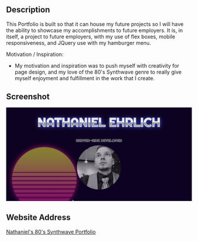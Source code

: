 # <Portfolio Webpage>
## Description
This Portfolio is built so that it can house my future projects so I will have the ability to showcase my accomplishments to future employers. It is, in itself, a project to future employers, with my use of flex boxes, mobile responsiveness, and JQuery use with my hamburger menu.

Motivation / Inspiration: 
- My motivation and inspiration was to push myself with creativity for page design, and my love of the 80's Synthwave genre to really give myself enjoyment and fulfillment in the work that I create.

## Screenshot

![80's Synthwave Portfolio](https://github.com/TechnoPrep/nwe-du-Portfolio/blob/main/screenshots/80s_Synthwave_Portfolio.png)
 
## Website Address

[Nathaniel's 80's Synthwave Portfolio](https://technoprep.github.io/nwe-du-Portfolio/)
